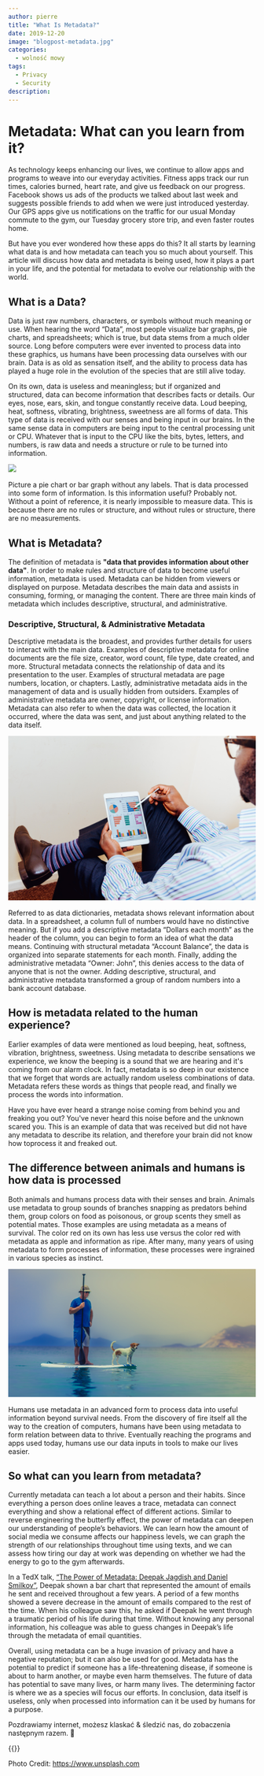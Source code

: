 ```yaml
---
author: pierre
title: "What Is Metadata?"
date: 2019-12-20
image: "blogpost-metadata.jpg"
categories:
  - wolność mowy
tags:
  - Privacy
  - Security
description:
---
```


# Metadata: What can you learn from it?

As technology keeps enhancing our lives, we continue to allow apps and programs to weave into our everyday activities. Fitness apps track our run times, calories burned, heart rate, and give us feedback on our progress. Facebook shows us ads of the products we talked about last week and suggests possible friends to add when we were just introduced yesterday. Our GPS apps give us notifications on the traffic for our usual Monday commute to the gym, our Tuesday grocery store trip, and even faster routes home.

But have you ever wondered how these apps do this? It all starts by learning what data is and how metadata can teach you so much about yourself. This article will discuss how data and metadata is being used, how it plays a part in your life, and the potential for metadata to evolve our relationship with the world.

## What is a Data?

Data is just raw numbers, characters, or symbols without much meaning or use. When hearing the word “Data”, most people visualize bar graphs, pie charts, and spreadsheets; which is true, but data stems from a much older source. Long before computers were ever invented to process data into these graphics, us humans have been processing data ourselves with our brain. Data is as old as sensation itself, and the ability to process data has played a huge role in the evolution of the species that are still alive today.

On its own, data is useless and meaningless; but if organized and structured, data can become information that describes facts or details. Our eyes, nose, ears, skin, and tongue constantly receive data. Loud beeping, heat, softness, vibrating, brightness, sweetness are all forms of data. This type of data is received with our senses and being input in our brains. In the same sense data in computers are being input to the central processing unit or CPU. Whatever that is input to the CPU like the bits, bytes, letters, and numbers, is raw data and needs a structure or rule to be turned into information.

![](letters-numbers.jpg)

Picture a pie chart or bar graph without any labels. That is data processed into some form of information. Is this information useful? Probably not. Without a point of reference, it is nearly impossible to measure data. This is because there are no rules or structure, and without rules or structure, there are no measurements.

## What is Metadata?

The definition of metadata is **"data that provides information about other data"**. In order to make rules and structure of data to become useful information, metadata is used. Metadata can be hidden from viewers or displayed on purpose. Metadata describes the main data and assists in consuming, forming, or managing the content. There are three main kinds of metadata which includes descriptive, structural, and administrative.

### Descriptive, Structural, & Administrative Metadata
Descriptive metadata is the broadest, and provides further details for users to interact with the main data. Examples of descriptive metadata for online documents are the file size, creator, word count, file type, date created, and more. Structural metadata connects the relationship of data and its presentation to the user. Examples of structural metadata are page numbers, location, or chapters. Lastly, administrative metadata aids in the management of data and is usually hidden from outsiders. Examples of administrative metadata are owner, copyright, or license information. Metadata can also refer to when the data was collected, the location it occurred, where the data was sent, and just about anything related to the data itself.

![](person-tablet-graphs.jpg)

Referred to as data dictionaries, metadata shows relevant information about data. In a spreadsheet, a column full of numbers would have no distinctive meaning. But if you add a descriptive metadata “Dollars each month” as the header of the column, you can begin to form an idea of what the data means. Continuing with structural metadata “Account Balance”, the data is organized into separate statements for each month. Finally, adding the administrative metadata “Owner: John”, this denies access to the data of anyone that is not the owner. Adding descriptive, structural, and administrative metadata transformed a group of random numbers into a bank account database.

## How is metadata related to the human experience?

Earlier examples of data were mentioned as loud beeping, heat, softness, vibration, brightness, sweetness. Using metadata to describe sensations we experience, we know the beeping is a sound that we are hearing and it's coming from our alarm clock. In fact, metadata is so deep in our existence that we forget that words are actually random useless combinations of data. Metadata refers these words as things that people read, and finally we process the words into information.

Have you have ever heard a strange noise coming from behind you and freaking you out? You've never heard this noise before and the unknown scared you. This is an example of data that was received but did not have any metadata to describe its relation, and therefore your brain did not know how toprocess it and freaked out.

## The difference between animals and humans is how data is processed

Both animals and humans process data with their senses and brain. Animals use metadata to group sounds of branches snapping as predators behind them, group colors on food as poisonous, or group scents they smell as potential mates. Those examples are using metadata as a means of survival. The color red on its own has less use versus the color red with metadata as apple and information as ripe. After many, many years of using metadata to form processes of information, these processes were ingrained in various species as instinct.

![](animal-human.jpg)

Humans use metadata in an advanced form to process data into useful information beyond survival needs. From the discovery of fire itself all the way to the creation of computers, humans have been using metadata to form relation between data to thrive. Eventually reaching the programs and apps used today, humans use our data inputs in tools to make our lives easier.

## So what can you learn from metadata?

Currently metadata can teach a lot about a person and their habits. Since everything a person does online leaves a trace, metadata can connect everything and show a relational effect of different actions. Similar to reverse engineering the butterfly effect, the power of metadata can deepen our understanding of people’s behaviors. We can learn how the amount of social media we consume affects our happiness levels, we can graph the strength of our relationships throughout time using texts, and we can assess how tiring our day at work was depending on whether we had the energy to go to the gym afterwards.

In a TedX talk, [“The Power of Metadata: Deepak Jagdish and Daniel Smilkov”](https://www.youtube.com/watch?v=i2a8pDbCabg), Deepak shown a bar chart that represented the amount of emails he sent and received throughout a few years. A period of a few months showed a severe decrease in the amount of emails compared to the rest of the time. When his colleague saw this, he asked if Deepak he went through a traumatic period of his life during that time. Without knowing any personal information, his colleague was able to guess changes in Deepak’s life through the metadata of email quantities.

Overall, using metadata can be a huge invasion of privacy and have a negative reputation; but it can also be used for good. Metadata has the potential to predict if someone has a life-threatening disease, if someone is about to harm another, or maybe even harm themselves. The future of data has potential to save many lives, or harm many lives. The determining factor is where we as a species will focus our efforts. In conclusion, data itself is useless, only when processed into information can it be used by humans for a purpose.


Pozdrawiamy internet, możesz klaskać & śledzić nas, do zobaczenia następnym razem. 🤫

{{<tweet id="1186666663191728129">}}

Photo Credit: https://www.unsplash.com 
